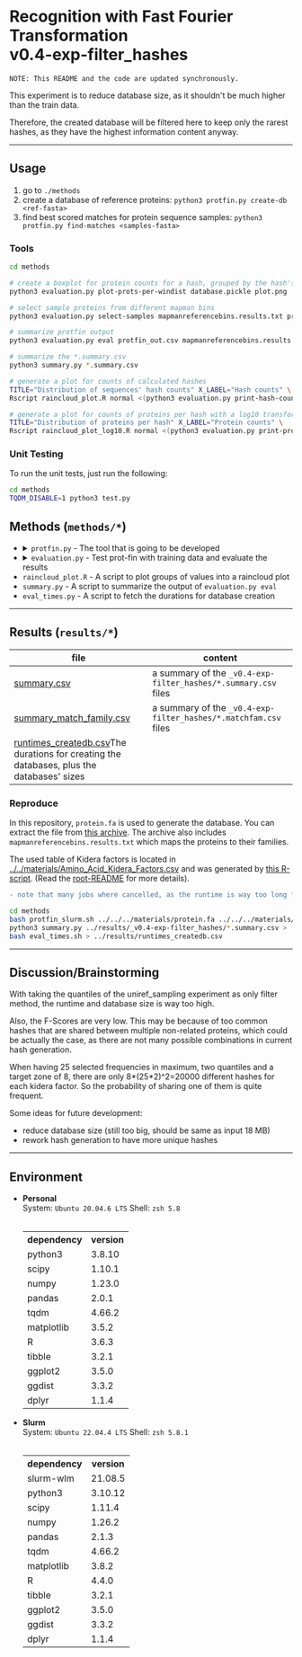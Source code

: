 # Recognition with Fast Fourier Transformation <br> v0.4-exp-filter_hashes
`NOTE: This README and the code are updated synchronously.`

This experiment is to reduce database size, as it shouldn't be much higher than the train data.

Therefore, the created database will be filtered here to keep only the rarest hashes, as they have the highest information content anyway.

---

## Usage
1. go to `./methods`
2. create a database of reference proteins: `python3 protfin.py create-db <ref-fasta>`
3. find best scored matches for protein sequence samples: `python3 protfin.py find-matches <samples-fasta>`

### Tools
```sh
cd methods

# create a boxplot for protein counts for a hash, grouped by the hash's window distance
python3 evaluation.py plot-prots-per-windist database.pickle plot.png

# select sample proteins from different mapman bins
python3 evaluation.py select-samples mapmanreferencebins.results.txt protein.fa > samples.fa

# summarize protfin output
python3 evaluation.py eval protfin_out.csv mapmanreferencebins.results.txt > protfin_out.summary.csv

# summarize the *.summary.csv
python3 summary.py *.summary.csv

# generate a plot for counts of calculated hashes
TITLE="Distribution of sequences' hash counts" X_LABEL="Hash counts" \
Rscript raincloud_plot.R normal <(python3 evaluation.py print-hash-counts database.pickle) plot.png

# generate a plot for counts of proteins per hash with a log10 transformation
TITLE="Distribution of proteins per hash" X_LABEL="Protein counts" \
Rscript raincloud_plot_log10.R normal <(python3 evaluation.py print-prots-per-hash database.pickle) plot.png
```

### Unit Testing
To run the unit tests, just run the following:
```sh
cd methods
TQDM_DISABLE=1 python3 test.py
```

## Methods (`methods/*`)
<ul>
    <li>
        <details>
            <summary><code>protfin.py</code> - The tool that is going to be developed</summary>
            <table>
                <th>method</th><th>steps</th>
                <tr>
                    <td>actions.algorithm.kidera:<br><code>get_aa_vector(seq, factor, normalize, file)</code></td>
                    <td>
                        <ul><li>defaults: <code>normalize=True</code>, <code>file="../../../materials/Amino_Acid_Kidera_Factors.csv"</code></li></ul>
                        <ol type="1">
                            <li>normalize values by adding the global table mean if <code>normalize</code> is <code>True</code></li>
                            <li>extend value table with columns for symbols representing multiple amino acids, by forming the mean of the corresponding amino acids' vectors</li>
                            <li>extend value table with columns for non-valued amino acids 'O' and 'U', by treating their value as zero</li>
                            <li>transform the sequence and return it</li>
                        </ol>
                    </td>
                </tr>
                <tr>
                    <td>actions.algorithm.constellation:<br><code>create_constellation(aa_vec, window_size, n_peaks, window, **kwargs)</code></td>
                    <td>
                        <ul><li>defaults: <code>n_peaks=0</code>, <code>window="boxcar"</code>, <code>overlap@kwargs=window_size//2</code></li></ul>
                        <ol type="1">
                            <li>Initialize values: set <code>overlap=window_size-1</code> if it is bigger than window size</li>
                            <li>If input sequence is shorter than window size, return empty map</li>
                            <li>Do a STFT on <code>aa_vec</code> with the given parameters</li>
                            <li>for each STF-transformed window filter the amplitudes by the quantiles calculated in the sampling experiment</li>
                            <li>for each filtered amplitudes, get the n most prominent peaks as set by <code>n_peaks</code> or select all if <code>n_peaks=0</code></li>
                            <li>append all triples of peak (frequency index), its amplitude and quantile as one whole n-tuple to the constellation map, so one n-tuple per window with all its frequencies</li>
                        </ol>
                    </td>
                </tr>
                <tr>
                    <td>actions.algorithm.hash_gen:<br><code>create_hashes(constellation_map, prot_id, kidera_factor)</code></td>
                    <td>
                        <ol type="1">
                            <li>
                                for each frequency and its quantile in each window in the map create combinatorial hashes (anker points) with all upcoming frequencies in the next 2<sup>12</sup> windows:<br>
                                as frequencies use a max. of 5 bits each and the quantiles 1 bit each and the kidera factor 4 bits, the hashes are generated by combining them into a 32-bit int like: <br>
                                <code>(zeros)-(kidera_factor)-(quantile)-(other_quantile)-(index_diff)-(freq_of_other_pair)-(frequency)</code><br>
                                So currently there are 4 unused bits of zeros that can be assigned in further experiments.
                            </li>
                            <li>also, as the frequencies in the last window in the map doesn't have any upcoming frequencies to pair up with, they are combined with a dummy frequency that never exists (2<sup>5</sup>-1)
                            <li>save index and protein id for each hash</li>
                        </ol>
                    </td>
                </tr>
                <tr>
                    <td>actions.find_matches:<br><code>score_prots(hashes, database, protein_lookup)</code></td>
                    <td>
                        <ol type="1">
                            <li>for each hash, collect for each protein its offsets to its occurences in the protein sequence</li>
                            <li>for each protein, calculate its Jaccard Similarity Index (JSI)</li>
                            <li>the offset having the most matching occurences and the JSI form the score for a protein, as it is the best fitting constellation of the hashes</li>
                            <li>return the scores as Dictionary of protein identifiers pointing to their scores</li>
                        </ol>
                    </td>
                </tr>
                <tr>
                    <td>actions.create_db:<br><code>create_db(prot_file, db_out)</code></td>
                    <td>
                        <ol type="1">
                            <li>create a database for all proteins in the file by joining the results of <code>create_hashes</code></li>
                            <li>create a protein-lookup as well to get to the hash count for each protein</li>
                            <li>dump both into <code>db_out</code></li>
                        </ol>
                    </td>
                </tr>
                <tr>
                    <td>actions.find_matches:<br><code>find_matches(family_file, db_in, filter_quantile)</code></td>
                    <td>
                        <ol type="1">
                            <li>filter the database hashes by <code>filter_quantile</code></li>
                            <li>for each protein in the file, find all match(es), using the database in <code>db_in</code>, and print them to stdout. The score consists of the custom score multiplied with the JSI</li>
                        </ol>
                    </td>
                </tr>
                <tr>
                    <td>actions.match_family:<br><code>match_family(fasta_file, db_in, filter_quantile)</code></td>
                    <td>
                        <ol type="1">
                            <li><code>family_file</code> is csv with header: <code>Family_ID,Protein_ID</code></li>
                            <li>filter the database hashes by <code>filter_quantile</code></li>
                            <li>for each hash, count how many proteins of a family share this hash</li>
                            <li>for each family, take all hashes shared by all its members and look for matches in database</li>
                            <li>calculate the F-Score for the result and print everything as csv</li>
                        </ol>
                    </td>
                </tr>
            </table>
            <h3>Convenience</h3>
            <code>actions.algorithm.hashes_from_seq(seq, prot_id)</code>
            <ul>
                <li>just the workflow <code>seq_to_vectors</code> $\rightarrow$ <code>create_constellation</code> $\rightarrow$ <code>create_hashes</code> for all kidera factors</li>
            </ul>
            <code>tools.Fasta(fasta_file)</code>
            <ul>
                <li>a class to iterate easily through the fasta file's contents with support of slicing, adding also a progress bar to indicate processed proteins</li>
                <li>currently not validating the file</li>
            </ul>
            <code>tools.count_appearances_in_file(pattern, file)</code>
            <ul>
                <li>used to count fastly e.g. the number of proteins in a file, which is necessary to create an appropriate progress bar</li>
            </ul>
            <code>tools.verify_type(val, ty)</code>
            <ul>
                <li>used in unit tests to easily and deeply verify a value's data type</li>
            </ul>
            <code>tools.pd_read_chunkwise(csv_file, chunksize)</code>
            <ul>
                <li>used for chunkwise iteration over the protfin output csv to reduce memory usage</li>
                <li>a returned item stores all matches of one input protein</li>
            </ul>
        </details>
    </li>
    <li>
        <details>
            <summary><code>evaluation.py</code> - Test prot-fin with training data and evaluate the results</summary>
            <table>
                <th>method</th><th>steps</th>
                <tr>
                    <td><code>evaluate_protfin(protfin_out_file)</code></td>
                    <td>
                        <ol type="1">
                            <li>for each output in <code>protfin_out_file</code>, extract the matches' data and count them</li>
                            <li>collect the input specific data from below the output</li>
                            <li>store everything into a dataframe and write it as csv to stdout</li>
                        </ol>
                    </td>
                </tr>
                <tr>
                    <td><code>select_samples(mapman, protein_file, samples_per_family)</code></td>
                    <td>
                        <ol type="1">
                            <li>identify the protein families in <code>mapman</code> file</li>
                            <li>for each family, select randomly <code>samples_per_family</code> proteins</li>
                            <li>find the selected proteins in <code>protein_file</code> and write them as new FASTA formatted output to stdout</li>
                        </ol>
                    </td>
                </tr>
                <tr>
                    <td><code>print_hash_counts(database)</code></td>
                    <td>
                        <ol type="1">
                            <li>Extract the hash counts from the protein lookup in <code>database</code></li>
                            <li>Print the extracted values comma separated to stdout</li>
                        </ol>
                    </td>
                </tr>
                <tr>
                    <td><code>print_prots_per_hash(database)</code></td>
                    <td>
                        <ol type="1">
                            <li>Extract the counts of proteins per hash from the <code>database</code></li>
                            <li>Print the extracted values comma separated to stdout</li>
                        </ol>
                    </td>
                </tr>
                <tr>
                    <td><code>plot_frequencies(prot_file, out_file, cpu_count)</code></td>
                    <td>
                        <ol type="1">
                            <li>Create the constellation maps of all sequences and collect the selected frequencies</li>
                            <li>Plot the frequences' rates and indicate how many sequences share a frequence</li>
                        </ol>
                    </td>
                </tr>
                <tr>
                    <td><code>plot_prots_per_windist(database, out_file)</code></td>
                    <td>
                        <ol type="1">
                            <li>Collect the protein counts per hash, grouped by the hash's window distance</li>
                            <li>Plot boxes per window distance</li>
                        </ol>
                    </td>
                </tr>
            </table>
        </details>
    </li>
    <li><code>raincloud_plot.R</code> - A script to plot groups of values into a raincloud plot</li>
    <li><code>summary.py</code> - A script to summarize the output of <code>evaluation.py eval</code></li>
    <li><code>eval_times.py</code> - A script to fetch the durations for database creation</li>
</ul>

---
## Results (`results/*`)
|                          file                            |     content
|----------------------------------------------------------|------------------
|[summary.csv](./results/summary.csv)|a summary of the `_v0.4-exp-filter_hashes/*.summary.csv` files
|[summary_match_family.csv](./results/summary_match_family.csv)|a summary of the `_v0.4-exp-filter_hashes/*.matchfam.csv` files
|[runtimes_createdb.csv](./results/runtimes_createdb.csv)The durations for creating the databases, plus the databases' sizes

### Reproduce
In this repository, `protein.fa` is used to generate the database. You can extract the file from [this archive](https://github.com/usadellab/prot-fin/raw/5be77c4247327e3958c89200c03a938ec4734834/material/Mapman_reference_DB_202310.tar.bz2). The archive also includes `mapmanreferencebins.results.txt` which maps the proteins to their families.

The used table of Kidera factors is located in [../../materials/Amino_Acid_Kidera_Factors.csv](../../materials/Amino_Acid_Kidera_Factors.csv) and was generated by [this R-script](https://github.com/usadellab/prot-fin/blob/5be77c4247327e3958c89200c03a938ec4734834/methods/Amino_Acid_Kidera_Factors.R). (Read the [root-README](../../README.md) for more details).

```diff
- note that many jobs where cancelled, as the runtime is way too long for find-matches
```
```sh
cd methods
bash protfin_slurm.sh ../../../materials/protein.fa ../../../materials/mapmanreferencebins.results.txt
python3 summary.py ../results/_v0.4-exp-filter_hashes/*.summary.csv > ../results/summary.csv
bash eval_times.sh > ../results/runtimes_createdb.csv
```

---
## Discussion/Brainstorming
With taking the quantiles of the uniref_sampling experiment as only filter method, the runtime and database size is way too high.

Also, the F-Scores are very low. This may be because of too common hashes that are shared between multiple non-related proteins, which could be actually the case, as there are not many possible combinations in current hash generation.

When having 25 selected frequencies in maximum, two quantiles and a target zone of 8, there are only 8\*(25\*2)^2=20000 different hashes for each kidera factor. So the probability of sharing one of them is quite frequent.

Some ideas for future development:
 - reduce database size (still too big, should be same as input 18 MB)
 - rework hash generation to have more unique hashes

---
## Environment
<ul>
    <li><b>Personal</b><br>
        System: <code>Ubuntu 20.04.6 LTS</code>
        Shell: <code>zsh 5.8</code><br>
        <br>
        <table>
            <th>dependency</th><th>version</th>
            <tr><td>python3</td><td>3.8.10</td></tr>
            <tr><td>scipy</td><td>1.10.1</td></tr>
            <tr><td>numpy</td><td>1.23.0</td></tr>
            <tr><td>pandas</td><td>2.0.1</td></tr>
            <tr><td>tqdm</td><td>4.66.2</td></tr>
            <tr><td>matplotlib</td><td>3.5.2</td></tr>
            <tr><td>R</td><td>3.6.3</td></tr>
            <tr><td>tibble</td><td>3.2.1</td></tr>
            <tr><td>ggplot2</td><td>3.5.0</td></tr>
            <tr><td>ggdist</td><td>3.3.2</td></tr>
            <tr><td>dplyr</td><td>1.1.4</td></tr>
        </table>
    </li>
    <li><b>Slurm</b><br>
        System: <code>Ubuntu 22.04.4 LTS</code>
        Shell: <code>zsh 5.8.1</code><br>
        <br>
        <table>
            <th>dependency</th><th>version</th>
            <tr><td>slurm-wlm</td><td>21.08.5</td></tr>
            <tr><td>python3</td><td>3.10.12</td></tr>
            <tr><td>scipy</td><td>1.11.4</td></tr>
            <tr><td>numpy</td><td>1.26.2</td></tr>
            <tr><td>pandas</td><td>2.1.3</td></tr>
            <tr><td>tqdm</td><td>4.66.2</td></tr>
            <tr><td>matplotlib</td><td>3.8.2</td></tr>
            <tr><td>R</td><td>4.4.0</td></tr>
            <tr><td>tibble</td><td>3.2.1</td></tr>
            <tr><td>ggplot2</td><td>3.5.0</td></tr>
            <tr><td>ggdist</td><td>3.3.2</td></tr>
            <tr><td>dplyr</td><td>1.1.4</td></tr>
        </table>
    </li>
</ul>
